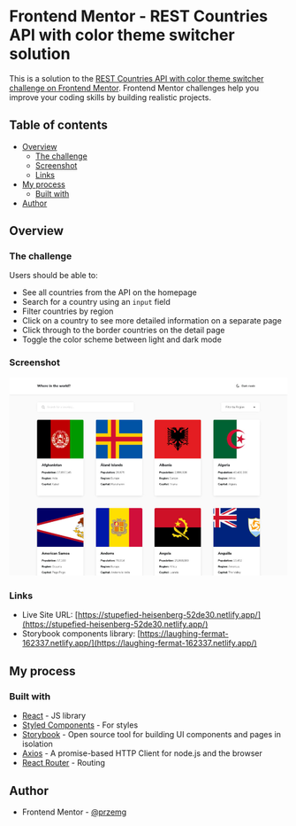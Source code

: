 # Frontend Mentor - REST Countries API with color theme switcher solution

This is a solution to the [REST Countries API with color theme switcher challenge on Frontend Mentor](https://www.frontendmentor.io/challenges/rest-countries-api-with-color-theme-switcher-5cacc469fec04111f7b848ca). Frontend Mentor challenges help you improve your coding skills by building realistic projects. 

## Table of contents

- [Overview](#overview)
  - [The challenge](#the-challenge)
  - [Screenshot](#screenshot)
  - [Links](#links)
- [My process](#my-process)
  - [Built with](#built-with)
- [Author](#author)

## Overview

### The challenge

Users should be able to:

- See all countries from the API on the homepage
- Search for a country using an `input` field
- Filter countries by region
- Click on a country to see more detailed information on a separate page
- Click through to the border countries on the detail page
- Toggle the color scheme between light and dark mode

### Screenshot

![Solution preview to REST Countries API with color theme switcher solution](./solution_screens/solution.jpg)

### Links

- Live Site URL: [https://stupefied-heisenberg-52de30.netlify.app/](https://stupefied-heisenberg-52de30.netlify.app/)
- Storybook components library: [https://laughing-fermat-162337.netlify.app/](https://laughing-fermat-162337.netlify.app/)

## My process

### Built with

- [React](https://reactjs.org/) - JS library
- [Styled Components](https://styled-components.com/) - For styles
- [Storybook](https://storybook.js.org/) - Open source tool for building UI components and pages in isolation
- [Axios](https://axios-http.com/docs/intro) - A promise-based HTTP Client for node.js and the browser
- [React Router](https://reactrouter.com/) - Routing

## Author

- Frontend Mentor - [@przemg](https://www.frontendmentor.io/profile/przemg)
